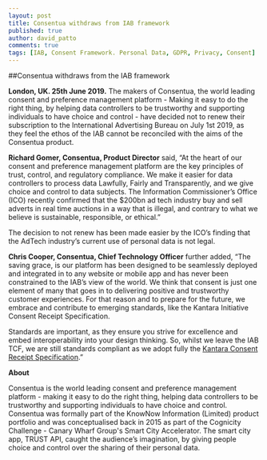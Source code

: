 ```yaml
---
layout: post
title: Consentua withdraws from IAB framework
published: true
author: david_patto
comments: true
tags: [IAB, Consent Framework. Personal Data, GDPR, Privacy, Consent]
---
```


##Consentua withdraws from the IAB framework

<strong>London, UK.  25th June 2019.</strong> The makers of Consentua, the world leading consent and preference management platform - Making it easy to do the right thing, by helping data controllers to be trustworthy and supporting individuals to have choice and control - have decided not to renew their subscription to the International Advertising Bureau on July 1st 2019, as they feel the ethos of the IAB  cannot be reconciled with the aims of the Consentua product.  

<strong>Richard Gomer, Consentua, Product Director</strong> said, “At the heart of our consent and preference management platform are the key principles of trust, control, and regulatory compliance. We make it easier for data controllers to process data Lawfully, Fairly and Transparently, and we give choice and control to data subjects.  The Information Commissioner’s Office (ICO) recently confirmed that the $200bn ad tech industry buy and sell adverts in real time auctions in a way that is illegal, and contrary to what we believe is sustainable, responsible, or ethical.”

The decision to not renew has been made easier by the ICO’s finding that the AdTech industry’s current use of personal data is not legal.

<strong>Chris Cooper, Consentua, Chief Technology Officer</strong> further added, “The saving grace, is our platform has been designed to be seamlessly deployed and integrated in to any website or mobile app and has never been constrained to the IAB’s view of the world. We think that consent is just one element of many that goes in to delivering positive and trustworthy customer experiences. For that reason and to prepare for the future, we embrace and contribute to emerging standards, like the Kantara Initiative Consent Receipt Specification.  

Standards are important, as they ensure you strive for excellence and embed interoperability into your design thinking. So, whilst we leave the IAB TCF, we are still standards compliant as we adopt fully the <a href="https://kantarainitiative.org/confluence/display/infosharing/Consent+Receipt+Specification">Kantara Consent Receipt Specification</a>.”

<strong>About</strong>

Consentua is the world leading consent and preference management platform - making it easy to do the right thing, helping data controllers to be trustworthy and supporting individuals to have choice and control. Consentua was formally part of the KnowNow Information (Limited) product portfolio and was conceptualised back in 2015 as part of the Cognicity Challenge - Canary Wharf Group's Smart City Accelerator.  The smart city app,  TRUST API, caught the audience’s imagination, by giving people choice and control over the sharing of their personal data.
